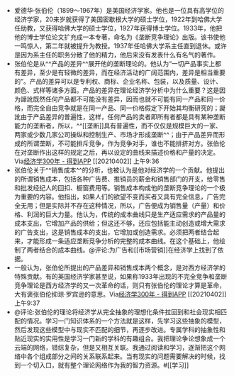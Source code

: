 - 爱德华·张伯伦（1899～1967年）是美国经济学家。他也是一位具有高学位的经济学家，20来岁就获得了美国密歇根大学的硕士学位，1922年到哈佛大学任助教，又获得哈佛大学的硕士学位，1927年获得博士学位。1933年，他把他的博士学位论文扩充成一本专著，命名为《垄断竞争理论》出版。该书使他一鸣惊人，第二年就被提升为教授。1937年任哈佛大学系主任直到退休。或许是因为系主任的职务分散了他的精力，他后来没有发表什么有名气的著作。
- 张伯伦是从^^产品的差异^^展开他的垄断理论的。他认为“一切产品事实上都有差异，至少是有轻微的差异，而在经济活动的广阔范围内，差异是相当重要的”。产品的差异可以是专利权、商标、企业名称、包装，以及质量、设计、颜色、式样等诸多方面。产品的差异在理论经济学分析中为什么重要？这是因为譹訛既然任何产品都不可能没有差异，因而也就不可能有同一产品和同一价格，而完全自由竞争就是在同一产品、同一价格假定下开始其均衡研究的；譺訛由于产品差异的普遍性，这样，任何产品的卖者即所有者都是具有某种垄断能力的垄断者，所以，^^[[垄断]]具有普遍性，而不仅仅是规模巨大的一家、两家或少数几家公司操纵和控制生产、市场才形成垄断^^；由于产品差异而形成的所谓垄断，不可能排斥竞争，作为竞争对手，谁也不能排挤对方。张伯伦在对垄断作出这样的规定之后，再以设定的曲线来描述价格和产量的决定。Via[经济学300年 - 得到APP](https://www.dedao.cn/reader?id=PZykJDGjQ7AOLNa642rbP8dkEgemKDwdRAWXoVRjpBxl95MJzqvYGynZ18MEl5Bo) [[20210402]] 上午9:36
- 张伯伦关于^^销售成本^^的分析，也被认为是他对经济学的一个贡献。他提出的所谓销售成本，包括各种广告费、推销员的薪金和销售部门的开支，给零售和批发经纪人的回扣、橱窗费用等。销售成本构成他的垄断竞争理论的一个极为重要的内容。他指出，如果人们的欲望不变而买者又具有完全信息，广告完全无用；但是实际并不存在这种情况，所以，广告便成为销售量（产量）和价格、利润的巨大力量。他认为，传统的成本曲线只是生产适应需求的产品量的成本支出，它增加产品的供给；但这还不够，还应包括能主动创造或增大需求的广告支出，这是销售成本的支出，它增加或创造需求。必须把两者结合起来，才能形成一条适应垄断竞争分析的完整的成本曲线。在这个基础上，他绘制了两者结合的成本曲线。@评论:为广告和[[市场营销]]在经济学上找到了依据。
- 一般认为，张伯伦所提出的产品差异和销售成本两个概念，是对西方经济学的特殊贡献。有的英国经济学家甚至说，如果称1933年出现的不完全竞争和垄断竞争理论是西方经济学的又一次革命的话，则只有张伯伦的理论才算是革命，大有褒张伯伦抑琼·罗宾逊的意思。Via[经济学300年 - 得到APP](https://www.dedao.cn/reader?id=PZykJDGjQ7AOLNa642rbP8dkEgemKDwdRAWXoVRjpBxl95MJzqvYGynZ18MEl5Bo) [[20210402]] 上午9:37
- @评论:张伯伦的理论将经济学从完全抽象的理想化条件拉回到和社会现实相匹配的情况。学习一门知识体系的一个方法就是这样，先学习这些抽象的模型，然后发现这些模型中与现实不匹配的细节，再逐步改进。专属学科的抽象性和贴近现实的实用性是学习一门新的学科的有趣组合。我把理论争论想象成一个云端的网络，错综复杂，但是又相互关联。我通过阅读和学习，逐渐把这个网络中各个组成部分之间的关系联系起来。当有现实的问题需要解决的时候，找到一个切入口，就有整个理论网络作为我的智力资源。#[[学习]]
